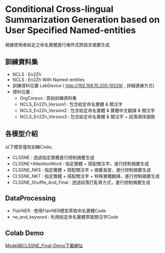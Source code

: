 # Conditional Cross-lingual Summarization Generation based on User Specified Named-entities
根據使用者給定之命名實體進行條件式跨語言摘要生成

## 訓練資料集
- NCLS : En2Zh
- NCLS : En2Zh With Named-entities
- 訓練資料位置 LabDevice ( http://192.168.10.205:10529/ , 詳細連線方式)
- 資料位置 : 
	- OrgCorpus : 原始訓練資料集
	- NCLS_En2Zh_Version1 : 包含給定命名實體 & 關注字
	- NCLS_En2Zh_Version2 : 包含給定命名實體 & 實體中文翻譯 & 關注字
	- NCLS_En2Zh_Version3 : 包含給定命名實體 & 關注字 + 段落順序調換

## 各模型介紹
以下模型僅有訓練Code。
- CLSSNE : 透過指定實體進行控制摘要生成
- CLSSNE+AttentionWord : 指定實體 + 搭配關注字，進行控制摘要生成
- CLSSNE_NKS : 指定實體 + 搭配關注字 + 摘要長度，進行控制摘要生成
- CLSSNE_NKT : 指定實體 + 搭配關注字 + 特殊實體翻譯，進行控制摘要生成
- CLSSNE_Shuffle_And_Final : 透過段落打亂等方式，進行控制摘要生成

## DataProcessing
- FlairNER : 使用FlairNER模型萃取命名實體Code
- ne_and_keyword : 利用給定命名實體萃取關注字Code

## Colab Demo
[Model與CLSSNE_Final-Demo下載網址](https://drive.google.com/drive/folders/1sF9CfQMeaMRj2dLR-DrQ4Wy_T0tX_brU?usp=sharing)

